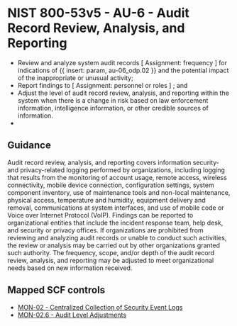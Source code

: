 # NIST 800-53v5 - AU-6 - Audit Record Review, Analysis, and Reporting
- Review and analyze system audit records \[ Assignment: frequency \] for indications of {{ insert: param, au-06_odp.02 }} and the potential impact of the inappropriate or unusual activity;
- Report findings to \[ Assignment: personnel or roles \] ; and
- Adjust the level of audit record review, analysis, and reporting within the system when there is a change in risk based on law enforcement information, intelligence information, or other credible sources of information.
- 
## Guidance
Audit record review, analysis, and reporting covers information security- and privacy-related logging performed by organizations, including logging that results from the monitoring of account usage, remote access, wireless connectivity, mobile device connection, configuration settings, system component inventory, use of maintenance tools and non-local maintenance, physical access, temperature and humidity, equipment delivery and removal, communications at system interfaces, and use of mobile code or Voice over Internet Protocol (VoIP). Findings can be reported to organizational entities that include the incident response team, help desk, and security or privacy offices. If organizations are prohibited from reviewing and analyzing audit records or unable to conduct such activities, the review or analysis may be carried out by other organizations granted such authority. The frequency, scope, and/or depth of the audit record review, analysis, and reporting may be adjusted to meet organizational needs based on new information received.
## Mapped SCF controls
- [MON-02 - Centralized Collection of Security Event Logs](../scf/mon-02-centralizedcollectionofsecurityeventlogs.md)
- [MON-02.6 - Audit Level Adjustments](../scf/mon-026-auditleveladjustments.md)